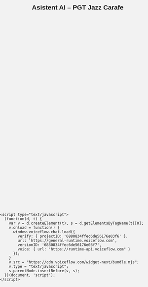 <!DOCTYPE html>
<html lang="en">
  <head>
    <meta charset="UTF-8" />
    <title>Asistent AI – PGT Jazz Carafe</title>
    <meta name="viewport" content="width=device-width, initial-scale=1.0" />
    <style>
      html, body {
        margin: 0;
        padding: 0;
        height: 100%;
        font-family: sans-serif;
        background-color: #f2f2f2;
      }
    </style>
  </head>
  <body>
    <h2 style="text-align:center; padding: 20px;">Asistent AI – PGT Jazz Carafe</h2>
    <div id="vf-chat" style="width:100%; height:600px;"></div>

    <script type="text/javascript">
      (function(d, t) {
        var v = d.createElement(t), s = d.getElementsByTagName(t)[0];
        v.onload = function() {
          window.voiceflow.chat.load({
            verify: { projectID: '6880834ffec6de56176e03f6' },
            url: 'https://general-runtime.voiceflow.com',
            versionID: '6880834ffec6de56176e03f7',
            voice: { url: "https://runtime-api.voiceflow.com" }
          });
        }
        v.src = "https://cdn.voiceflow.com/widget-next/bundle.mjs";
        v.type = "text/javascript";
        s.parentNode.insertBefore(v, s);
      })(document, 'script');
    </script>
  </body>
</html>
